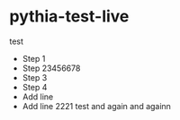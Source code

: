 # pythia-test-live
test
- Step 1
- Step 23456678
- Step 3
- Step 4 
- Add line
- Add line 2221
test and again and againn
